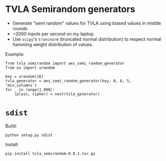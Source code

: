 # TVLA Semirandom generators

- Generate "semi random" values for TVLA using biased values in middle rounds.
- ~2000 inputs per second on my laptop.
- Use `scipy`'s `truncnorm` (truncated normal distribution) to respect normal hamming weight distribution of values.

Example:
```
from tvla_semirandom import aes_semi_random_generator
from os import urandom

key = urandom(16)
tvla_generator = aes_semi_random_generator(key, 0, 8, 5, 'mix_columns')
for _ in range(1_000):
    (plain, cipher) = next(tvla_generator)
```

# `sdist`

Build:

`python setup.py sdist`

Install:

`pip install tvla_semirandom-0.0.1.tar.gz`